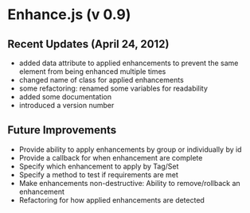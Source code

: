 # Enhance.js (v 0.9)

## Recent Updates (April 24, 2012)
- added data attribute to applied enhancements to prevent the same element from being enhanced multiple times
- changed name of class for applied enhancements
- some refactoring: renamed some variables for readability
- added some documentation
- introduced a version number

## Future Improvements
- Provide ability to apply enhancements by group or individually by id
- Provide a callback for when enhancement are complete
- Specify which enhancement to apply by Tag/Set
- Specify a method to test if requirements are met
- Make enhancements non-destructive: Ability to remove/rollback an enhancement
- Refactoring for how applied enhancements are detected